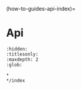 (how-to-guides-api-index)=
# Api

```{toctree}
:hidden:
:titlesonly:
:maxdepth: 2
:glob:

*
*/index
